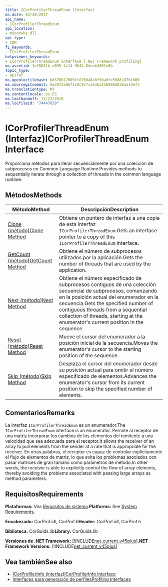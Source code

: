 ```yaml
---
title: ICorProfilerThreadEnum (Interfaz)
ms.date: 03/30/2017
api_name:
- ICorProfilerThreadEnum
api_location:
- mscorwks.dll
api_type:
- COM
f1_keywords:
- ICorProfilerThreadEnum
helpviewer_keywords:
- ICorProfilerThreadEnum interface [.NET Framework profiling]
ms.assetid: 1e35031b-e095-4c14-9644-8deeb3081e0b
topic_type:
- apiref
ms.openlocfilehash: b83706176091fd70d48e0f50a0fe5988c876f606
ms.sourcegitcommit: 9a39f2a06f110c9c7ca54ba216900d038aa14ef3
ms.translationtype: MT
ms.contentlocale: es-ES
ms.lasthandoff: 11/23/2019
ms.locfileid: "74447620"
---
```

# <a name="icorprofilerthreadenum-interface"></a><span data-ttu-id="7d1da-102">ICorProfilerThreadEnum (Interfaz)</span><span class="sxs-lookup"><span data-stu-id="7d1da-102">ICorProfilerThreadEnum Interface</span></span>
<span data-ttu-id="7d1da-103">Proporciona métodos para iterar secuencialmente por una colección de subprocesos en Common Language Runtime.</span><span class="sxs-lookup"><span data-stu-id="7d1da-103">Provides methods to sequentially iterate through a collection of threads in the common language runtime.</span></span>  
  
## <a name="methods"></a><span data-ttu-id="7d1da-104">Métodos</span><span class="sxs-lookup"><span data-stu-id="7d1da-104">Methods</span></span>  
  
|<span data-ttu-id="7d1da-105">Método</span><span class="sxs-lookup"><span data-stu-id="7d1da-105">Method</span></span>|<span data-ttu-id="7d1da-106">Descripción</span><span class="sxs-lookup"><span data-stu-id="7d1da-106">Description</span></span>|  
|------------|-----------------|  
|[<span data-ttu-id="7d1da-107">Clone (método)</span><span class="sxs-lookup"><span data-stu-id="7d1da-107">Clone Method</span></span>](../../../../docs/framework/unmanaged-api/profiling/icorprofilerthreadenum-clone-method.md)|<span data-ttu-id="7d1da-108">Obtiene un puntero de interfaz a una copia de esta interfaz `ICorProfilerThreadEnum`.</span><span class="sxs-lookup"><span data-stu-id="7d1da-108">Gets an interface pointer to a copy of this `ICorProfilerThreadEnum` interface.</span></span>|  
|[<span data-ttu-id="7d1da-109">GetCount (método)</span><span class="sxs-lookup"><span data-stu-id="7d1da-109">GetCount Method</span></span>](../../../../docs/framework/unmanaged-api/profiling/icorprofilerthreadenum-getcount-method.md)|<span data-ttu-id="7d1da-110">Obtiene el número de subprocesos utilizados por la aplicación.</span><span class="sxs-lookup"><span data-stu-id="7d1da-110">Gets the number of threads that are used by the application.</span></span>|  
|[<span data-ttu-id="7d1da-111">Next (método)</span><span class="sxs-lookup"><span data-stu-id="7d1da-111">Next Method</span></span>](../../../../docs/framework/unmanaged-api/profiling/icorprofilerthreadenum-next-method.md)|<span data-ttu-id="7d1da-112">Obtiene el número especificado de subprocesos contiguos de una colección secuencial de subprocesos, comenzando en la posición actual del enumerador en la secuencia.</span><span class="sxs-lookup"><span data-stu-id="7d1da-112">Gets the specified number of contiguous threads from a sequential collection of threads, starting at the enumerator's current position in the sequence.</span></span>|  
|[<span data-ttu-id="7d1da-113">Reset (método)</span><span class="sxs-lookup"><span data-stu-id="7d1da-113">Reset Method</span></span>](../../../../docs/framework/unmanaged-api/profiling/icorprofilerthreadenum-reset-method.md)|<span data-ttu-id="7d1da-114">Mueve el cursor del enumerador a la posición inicial de la secuencia.</span><span class="sxs-lookup"><span data-stu-id="7d1da-114">Moves the enumerator's cursor to the starting position of the sequence.</span></span>|  
|[<span data-ttu-id="7d1da-115">Skip (método)</span><span class="sxs-lookup"><span data-stu-id="7d1da-115">Skip Method</span></span>](../../../../docs/framework/unmanaged-api/profiling/icorprofilerthreadenum-skip-method.md)|<span data-ttu-id="7d1da-116">Desplaza el cursor del enumerador desde su posición actual para omitir el número especificado de elementos.</span><span class="sxs-lookup"><span data-stu-id="7d1da-116">Advances the enumerator's cursor from its current position to skip the specified number of elements.</span></span>|  
  
## <a name="remarks"></a><span data-ttu-id="7d1da-117">Comentarios</span><span class="sxs-lookup"><span data-stu-id="7d1da-117">Remarks</span></span>  
 <span data-ttu-id="7d1da-118">La interfaz `ICorProfilerThreadEnum` es un enumerador.</span><span class="sxs-lookup"><span data-stu-id="7d1da-118">The `ICorProfilerThreadEnum` interface is an enumerator.</span></span> <span data-ttu-id="7d1da-119">Permite al receptor de una matriz incorporar los cambios de los elementos del remitente a una velocidad que sea adecuada para el receptor.</span><span class="sxs-lookup"><span data-stu-id="7d1da-119">It allows the receiver of an array to pull elements from the sender at a rate that is appropriate for the receiver.</span></span> <span data-ttu-id="7d1da-120">En otras palabras, el receptor es capaz de controlar explícitamente el flujo de elementos de matriz, lo que evita los problemas asociados con pasar matrices de gran tamaño como parámetros de método.</span><span class="sxs-lookup"><span data-stu-id="7d1da-120">In other words, the receiver is able to explicitly control the flow of array elements, thereby avoiding the problems associated with passing large arrays as method parameters.</span></span>  
  
## <a name="requirements"></a><span data-ttu-id="7d1da-121">Requisitos</span><span class="sxs-lookup"><span data-stu-id="7d1da-121">Requirements</span></span>  
 <span data-ttu-id="7d1da-122">**Plataformas:** Vea [Requisitos de sistema](../../../../docs/framework/get-started/system-requirements.md).</span><span class="sxs-lookup"><span data-stu-id="7d1da-122">**Platforms:** See [System Requirements](../../../../docs/framework/get-started/system-requirements.md).</span></span>  
  
 <span data-ttu-id="7d1da-123">**Encabezado:** CorProf.idl, CorProf.h</span><span class="sxs-lookup"><span data-stu-id="7d1da-123">**Header:** CorProf.idl, CorProf.h</span></span>  
  
 <span data-ttu-id="7d1da-124">**Biblioteca:** CorGuids.lib</span><span class="sxs-lookup"><span data-stu-id="7d1da-124">**Library:** CorGuids.lib</span></span>  
  
 <span data-ttu-id="7d1da-125">**Versiones de .NET Framework:** [!INCLUDE[net_current_v45plus](../../../../includes/net-current-v45plus-md.md)]</span><span class="sxs-lookup"><span data-stu-id="7d1da-125">**.NET Framework Versions:** [!INCLUDE[net_current_v45plus](../../../../includes/net-current-v45plus-md.md)]</span></span>  
  
## <a name="see-also"></a><span data-ttu-id="7d1da-126">Vea también</span><span class="sxs-lookup"><span data-stu-id="7d1da-126">See also</span></span>

- [<span data-ttu-id="7d1da-127">ICorProfilerInfo (interfaz)</span><span class="sxs-lookup"><span data-stu-id="7d1da-127">ICorProfilerInfo Interface</span></span>](../../../../docs/framework/unmanaged-api/profiling/icorprofilerinfo-interface.md)
- [<span data-ttu-id="7d1da-128">Interfaces para generación de perfiles</span><span class="sxs-lookup"><span data-stu-id="7d1da-128">Profiling Interfaces</span></span>](../../../../docs/framework/unmanaged-api/profiling/profiling-interfaces.md)

